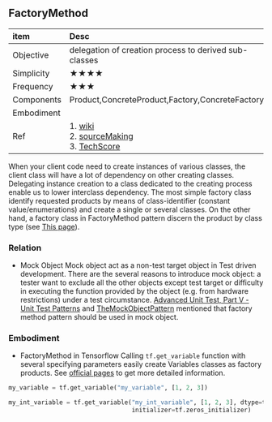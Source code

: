 
## FactoryMethod

|item|Desc|
|:---------|:----------|
|Objective|delegation of creation process to derived sub-classes|
|Simplicity|★★★★|
|Frequency|★★★
|Components|Product,ConcreteProduct,Factory,ConcreteFactory|
|Embodiment||
|Ref|1. [wiki](https://en.wikipedia.org/wiki/Factory_method_pattern)<br> 2. [sourceMaking](https://sourcemaking.com/design_patterns/factory_method)<br>3. [TechScore](http://www.techscore.com/tech/DesignPattern/FactoryMethod.html/)|

When your client code need to create instances of various classes, the client class will have a lot of dependency on other creating classes.  Delegating instance creation to a class dedicated to the creating process enable us to lower interclass dependency. The most simple factory class identify requested products by means of class-identifier (constant value/enumerations) and create a single or several classes. On the other hand, a factory class in FactoryMethod pattern discern the product by class type (see [This page](http://www.nulab.co.jp/designPatterns/designPatterns2/designPatterns2-2.html)).

### Relation

*  Mock Object
Mock object act as a non-test target object in Test driven development. There are the several reasons to introduce mock object: a tester want to exclude all the other objects except test target or difficulty in executing the function provided by the object (e.g. from hardware restrictions) under a test circumstance. [Advanced Unit Test, Part V - Unit Test Patterns](https://www.codeproject.com/Articles/5772/Advanced-Unit-Test-Part-V-Unit-Test-Patterns) and [TheMockObjectPattern](http://www.netobjectives.com/PatternRepository/index.php?title=TheMockObjectPattern) mentioned that factory method pattern should be used in mock object.

### Embodiment

* FactoryMethod in Tensorflow
Calling ```tf.get_variable``` function with several specifying parameters easily create Variables classes as factory products. See [official pages](https://www.tensorflow.org/programmers_guide/variables) to get more detailed information.

```python
my_variable = tf.get_variable("my_variable", [1, 2, 3])

my_int_variable = tf.get_variable("my_int_variable", [1, 2, 3], dtype=tf.int32,
                                  initializer=tf.zeros_initializer)
```
